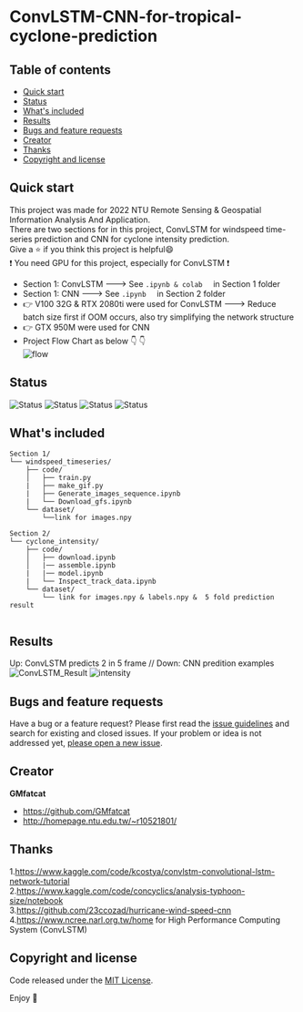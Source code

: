 # ConvLSTM-CNN-for-tropical-cyclone-prediction


## Table of contents

- [Quick start](#quick-start)
- [Status](#status)
- [What's included](#whats-included)
- [Results](#results)
- [Bugs and feature requests](#bugs-and-feature-requests)
- [Creator](#creator)
- [Thanks](#thanks)
- [Copyright and license](#copyright-and-license)


## Quick start

This project was made for 2022 NTU Remote Sensing & Geospatial Information Analysis And Application.  
There are two sections for in this project, ConvLSTM for windspeed time-series prediction and CNN for cyclone intensity prediction.  
Give a :star: if you think this project is helpful:smile:  
:exclamation: You need GPU for this project, especially for ConvLSTM :exclamation:

- Section 1: ConvLSTM ---> See ```.ipynb & colab ``` &nbsp;  in Section 1 folder
- Section 1: CNN ---> See ```.ipynb ``` &nbsp;  in Section 2 folder
- :point_right: V100 32G & RTX 2080ti were used for ConvLSTM ---> Reduce batch size first if OOM occurs, also try simplifying the network structure
- :point_right: GTX 950M were used for CNN 
- Project Flow Chart as below :point_down: :point_down:  
![flow](https://user-images.githubusercontent.com/58526756/169665524-7cfb2276-5581-4b30-a7ec-f678c0f0cd06.JPG)


## Status

![Status](https://img.shields.io/badge/Keras-needed-brightgreen)
![Status](https://img.shields.io/badge/netCDF4-needed-brightgreen)
![Status](https://img.shields.io/badge/ploty-needed-brightgreen)
![Status](https://img.shields.io/badge/GPU-needed-critical)

## What's included

```text
Section 1/
└── windspeed_timeseries/
    ├── code/
    │   ├── train.py
    |   ├── make_gif.py
    |   ├── Generate_images_sequence.ipynb
    |   └── Download_gfs.ipynb
    └── dataset/
        └──link for images.npy
              
Section 2/
└── cyclone_intensity/
    ├── code/
    │   ├── download.ipynb
    │   |── assemble.ipynb
    |   |── model.ipynb
    |   └── Inspect_track_data.ipynb
    └── dataset/
        └── link for images.npy & labels.npy &  5 fold prediction result
        
```

## Results
Up: ConvLSTM predicts 2 in 5 frame // Down: CNN predition examples 
![ConvLSTM_Result](https://user-images.githubusercontent.com/58526756/169666668-7b7e7193-aec1-43db-8a94-c6be3771cbf9.gif)
![intensity](https://user-images.githubusercontent.com/58526756/169667014-3d562d51-60fd-4e4b-ade4-9c092ab6dda9.png)



## Bugs and feature requests

Have a bug or a feature request? Please first read the [issue guidelines](https://reponame/blob/master/CONTRIBUTING.md) and search for existing and closed issues. If your problem or idea is not addressed yet, [please open a new issue](https://reponame/issues/new).


## Creator

**GMfatcat**

- <https://github.com/GMfatcat>
- <http://homepage.ntu.edu.tw/~r10521801/>

## Thanks

1.https://www.kaggle.com/code/kcostya/convlstm-convolutional-lstm-network-tutorial  
2.https://www.kaggle.com/code/concyclics/analysis-typhoon-size/notebook  
3.https://github.com/23ccozad/hurricane-wind-speed-cnn  
4.https://www.ncree.narl.org.tw/home  for High Performance Computing System (ConvLSTM)

## Copyright and license

Code released under the [MIT License](https://reponame/blob/master/LICENSE).

Enjoy :metal:
